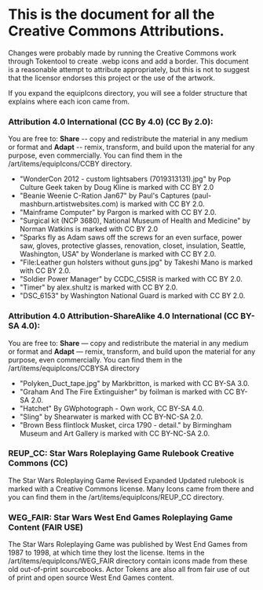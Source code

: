 # This is the document for all the Creative Commons Attributions. 
Changes were probably made by running the Creative Commons work through Tokentool to create .webp icons and add a border. This document is a reasonable attempt to attribute appropriately, but this is not to suggest that the licensor endorses this project or the use of the artwork.

If you expand the equipIcons directory, you will see a folder structure that explains where each icon came from.

### Attribution 4.0 International (CC By 4.0) (CC By 2.0): 
You are free to: **Share** -- copy and redistribute the material in any medium or format and **Adapt** -- remix, transform, and build upon the material for any purpose, even commercially. You can find them in the /art/items/equipIcons/CCBY directory.


- "WonderCon 2012 - custom lightsabers (7019313131).jpg" by Pop Culture Geek taken by Doug Kline is marked with CC BY 2.0
- "Beanie Weenie C-Ration Jan67" by Paul's Captures (paul-mashburn.artistwebsites.com) is marked with CC BY 2.0.
- "Mainframe Computer" by Pargon is marked with CC BY 2.0.
- "Surgical kit (NCP 3680), National Museum of Health and Medicine" by Norman Watkins is marked with CC BY 2.0
- "Sparks fly as Adam saws off the screws for an even surface, power saw, gloves, protective glasses, renovation, closet, insulation, Seattle, Washington, USA" by Wonderlane is marked with CC BY 2.0.
- "File:Leather gun holsters without guns.jpg" by Takeshi Mano is marked with CC BY 2.0.
- "Soldier Power Manager" by CCDC_C5ISR is marked with CC BY 2.0.
- "Timer" by alex.shultz is marked with CC BY 2.0.
- "DSC_6153" by Washington National Guard is marked with CC BY 2.0.


### Attribution 4.0 Attribution-ShareAlike 4.0 International (CC BY-SA 4.0):
You are free to: **Share** — copy and redistribute the material in any medium or format and **Adapt** — remix, transform, and build upon the material
for any purpose, even commercially. You can find them in the /art/items/equipIcons/CCBYSA directory

- "Polyken_Duct_tape.jpg" by Markbritton, is marked with CC BY-SA 3.0.
- "Graham And The Fire Extinguisher" by foilman is marked with CC BY-SA 2.0.
- "Hatchet" By GWphotograph - Own work, CC BY-SA 4.0.
- "Sling" by Shearwater is marked with CC BY-NC-SA 2.0.
- "Brown Bess flintlock Musket, circa 1790 - detail." by Birmingham Museum and Art Gallery is marked with CC BY-NC-SA 2.0.


### REUP_CC: Star Wars Roleplaying Game Rulebook Creative Commons (CC)
The Star Wars Roleplaying Game Revised Expanded Updated rulebook is marked with a Creative Commons license. Many Icons came from there and you can find them in the /art/items/equipIcons/REUP_CC directory.

### WEG_FAIR: Star Wars West End Games Roleplaying Game Content (FAIR USE)
The Star Wars Roleplaying Game was published by West End Games from 1987 to 1998, at which time they lost the license. Items in the /art/items/equipIcons/WEG_FAIR directory contain icons made from these old out-of-print sourcebooks.  Actor Tokens are also all from fair use of out of print and open source West End Games content.
